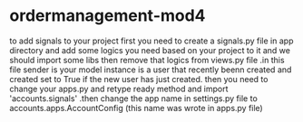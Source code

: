 # ordermanagement-mod4

to add signals to your project first you need to create a signals.py file in app directory and add some logics you need based on your project to it 
and we should import some libs then remove that logics from views.py file .in this file sender is your model instance is a user that recently beenn created and created 
set to True if the new user has just created.
then you need to change your apps.py and retype ready method and import 'accounts.signals' .then change the app name in settings.py file to accounts.apps.AccountConfig
(this name was wrote in apps.py file)
